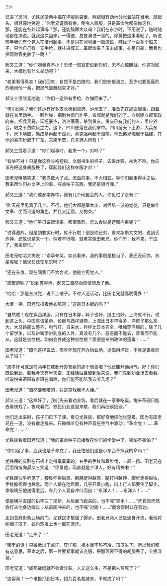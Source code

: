     三六 

   已进了房间，尤铁民便两手插在洋服裤袋里，两腿很有劲地分张着站在当地，昂起头，很轻蔑地笑道：“你老兄谨慎有余，倒令人佩服。只是革命党都像你这样，那，还能在各处起事吗？那，还能鼓舞大众吗？我们在东京时，不用说了，随时随地都在演说。就我这次回来，一得便，总要演说一番的。你莫把这事看轻了，听说前年我们有个党人在涪州起事，不是只在河坝里一篇演说，喊拢了一百多个船夫子，只他自己有一支手枪，就扑进城去，革起命来？虽未成事，亦足自豪，而且也把腐败官吏骇了一跳！”

   郝又三道：“你们胆量真不小！无怪一班官吏说到你们，无不心惊胆战。你这次回来，大概也有什么举动吧？”

   “老弟看得真准！我们回来，自然不是白跑的，我们是安排流血。至少也要轰轰烈烈地闹他一番，把民气鼓舞起来才对。”

   郝又三很欣喜地道：“你们一定带有手枪、炸弹回来了。”

   “何消说呢？我们还运有好多支长枪到叙府、泸州去了，准备先在那面起事，跟着就在省里动手。一颗炸弹，把制台衙门炸平，省城就是我们的了。立刻建立起军政府来，招兵买马，延揽豪杰，浩浩荡荡，杀到重庆。重庆已有我们的人，里应外合，取之不费吹灰之力。这下，四川便落在我们掌中。四川居天下上游，大兵东下，天下响应，熊成基再起于湖北，黄克强再起于湖南，林氏弟兄崛起于福建，其他的豪杰纷起于广东，东南半壁，自非满人所有！”

   郝又三搓着手道：“你们起事时，我来一个，对吗？”

   “有啥不对！只是你这样长袍短褂、文弱书生的样子，去丢炸弹，未免不称。你应该先把这身胡服换了，穿起我们这样衣服才对！”

   田老兄嘻嘻笑道：“我岁数大了点。流血的事，不大相宜。等你们起事得手之后，我来帮你们办文字上的事，写点啥子东西，我还是很行哩。”

   郝又三道：“我们成都学界中，颇有几个同盟会的人，你见过了没有？”

   “昨天夜里见着了几个。不行，他们大都是章太炎、刘师培一派的党徒，只是做作文章、坐而论道的角色，并且又迂腐，又拘束。”

   郝又三道：“他们平日说起话来，都很激烈，怎么会说是迂腐拘束呢？”

   “说得激烈，但是到要实行时，就不行啦！倒是你还对，看来斯斯文文的，说到丢炸弹，还敢说是来一个。倘若不行哩，就老实像田老兄，你们干，我不来，干成了，我来帮忙。”

   田老兄哈哈大笑说：“谬承夸奖。如此看来，我的事倒是稳当了。我还没问你，苏星煌呢？他现在还在东京吗？”

   “还在东京。现在同我们不大合式，他是立宪党人。”

   “周宏道呢？”说到苏星煌，郝又三自然而然便想及了他。

   “哈哈！那是东瓜党，说不上啥子。不过人还活动，比田老兄就高明得多！”

   大家一笑。田老兄指着他衣服道：“这是日本缝的吗？”

   “自然喽！现在穿西洋服，只有在日本穿，料子也好，缝工也好，上海就不行。说到这上头，中国真该革命，论起与西洋通商，上海比日本早得多，洋房子那么高大，大马路那么整齐，电气灯、自来水，样样比日本齐全，唯独穿洋服的，除了几个留学生，以及讲新学讲到底的人外，真没有几个。恶恶而不能去，善善而不能从，这就是劣性根。如何会养成这种劣性根？那便是专制政体的遗毒！……”

   田老兄道：“照你这样说法，周孝怀现在开办劝业场，提倡用洋货，不就是善善而从了吗？”

   “周孝怀可就是前两年在成都开办警察的那个周善培？他还能开通风气。好！你们既说到此，趁我今天有半天空，正经话姑且留到后来说，我们先到劝业场去看看。听说悦来茶园有京班在唱戏，你们能不能陪我去听几场？”

   田老兄道：“自然要奉陪的，只是京戏我不大懂。”

   郝又三道：“这样好了，我们先去看劝业场，看后就在一家春吃饭。悦来茶园只能去看夜戏了。夜戏看完，铁民仍到这里来歇，我们再细谈细谈。”

   他们走出来时，孩子们已下了课。看见尤铁民，都好奇地把他张望着。因为有田老兄在一道，没有敢走拢来。只微微听见有种声音在空气中波动：“革命党！……革命党！……”

   尤铁民看着田老兄道：“我的革命种子已播散在你们的学堂中了，害怕不害怕？”

   “你们起了事，连我也是革命党了，我还怕他们这些小东西革掉我的命吗？”

   尤铁民的皮鞋在石板上走得橐橐橐的，右手的手杖和着步伐，一起一扬。田老兄在后面悄悄向郝又三笑道：“你看他，简直就是个洋人，好有精神啦！”

   尤铁民似乎听见了，腰肢伸得越直，胸脯挺得越高，腿打得越伸，脚步走得越快，手杖抑扬得也越急。两个人跟在他后面，几乎开着小跑，街上行人都要住了脚步，拿眼睛把他送得老远。有几个人竟自冲口而出：“东洋人！……东洋人！……”

   便是横冲直撞的拱竿三丁拐轿，从后面飞跑来的，也不喊“空手！……”而自然而然会打从他身边绕过；从前面冲来的，也不喊“对面！……”而会暂时让在旁边。

   走到总府街劝业场前门，尤铁民才放缓了脚步。田老兄两人已是通身汗流，看他将呢帽子取下，鬓角短发上也一直在流汗。

   田老兄道：“走热了！”

   “哪里的话！只微微出了点汗。穿洋服，根本就不热不冷，顶卫生了。所以我们都有这意思，革命之后，第一件要紧事就该变服，把那顶要不得的胡服丢了，全换洋装。”

   田老兄道：“成都裁缝就不会做洋装。人又这么多，不是把人苦死了？”

   “这容易！一个电报打到日本，招几百名裁缝来，不就成了吗？”

